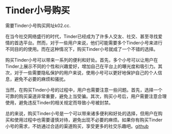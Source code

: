 # Tinder小号购买

需要Tinder小号购买网址k02.cc.

在当今社交网络盛行的时代，Tinder已经成为了许多人交友、社交、甚至寻找爱情的首选平台。然而，对于一些用户来说，他们可能需要多个Tinder小号来进行不同目的的使用。而在这种情况下，购买Tinder小号就成了一个不错的选择。

购买Tinder小号可以带来一系列的便利和好处。首先，多个小号可以让用户在Tinder上展示不同的个性和兴趣爱好，增加自己在平台上的曝光度和吸引力。其次，对于一些需要隐私保护的用户来说，使用小号可以更好地保护自己的个人信息，避免不必要的麻烦和骚扰。

当然，在购买Tinder小号的过程中，用户也需要注意一些问题。首先，选择一个可靠的购买渠道非常重要，避免上当受骗。其次，购买小号后，用户需要注意合理使用，避免违反Tinder的相关规定而导致小号被封禁。

总的来说，购买Tinder小号是一个可以带来诸多便利和好处的选择，但用户在购买和使用过程中也需要谨慎对待，避免出现不必要的麻烦。如果你有购买Tinder小号的需求，不妨通过合适的渠道购买，享受更多的社交乐趣吧。[github](https://github.com)